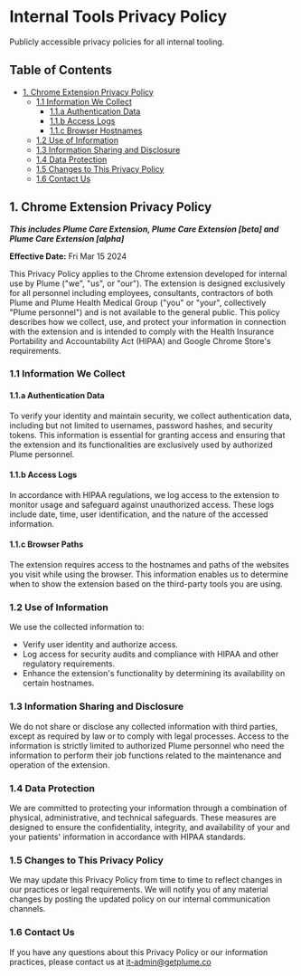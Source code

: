 # Internal Tools Privacy Policy

Publicly accessible privacy policies for all internal tooling.

## Table of Contents

- [1. Chrome Extension Privacy Policy](#1-chrome-extension-privacy-policy)
  - [1.1 Information We Collect](#11-information-we-collect)
    - [1.1.a Authentication Data](#11a-authentication-data)
    - [1.1.b Access Logs](#11b-access-logs)
    - [1.1.c Browser Hostnames](#11c-browser-hostnames)
  - [1.2 Use of Information](#12-use-of-information)
  - [1.3 Information Sharing and Disclosure](#13-information-sharing-and-disclosure)
  - [1.4 Data Protection](#14-data-protection)
  - [1.5 Changes to This Privacy Policy](#15-changes-to-this-privacy-policy)
  - [1.6 Contact Us](#16-contact-us)

## 1. Chrome Extension Privacy Policy

***This includes Plume Care Extension, Plume Care Extension [beta] and Plume Care Extension [alpha]***

**Effective Date:** Fri Mar 15 2024

This Privacy Policy applies to the Chrome extension developed for internal use by Plume ("we", "us", or "our"). The extension is designed exclusively for all personnel including employees, consultants, contractors of both Plume and Plume Health Medical Group ("you" or "your", collectively "Plume personnel") and is not available to the general public. This policy describes how we collect, use, and protect your information in connection with the extension and is intended to comply with the Health Insurance Portability and Accountability Act (HIPAA) and Google Chrome Store's requirements.

### 1.1 Information We Collect

#### 1.1.a Authentication Data
To verify your identity and maintain security, we collect authentication data, including but not limited to usernames, password hashes, and security tokens. This information is essential for granting access and ensuring that the extension and its functionalities are exclusively used by authorized Plume personnel.

#### 1.1.b Access Logs
In accordance with HIPAA regulations, we log access to the extension to monitor usage and safeguard against unauthorized access. These logs include date, time, user identification, and the nature of the accessed information.

#### 1.1.c Browser Paths
The extension requires access to the hostnames and paths of the websites you visit while using the browser. This information enables us to determine when to show the extension based on the third-party tools you are using.

### 1.2 Use of Information
We use the collected information to:

- Verify user identity and authorize access.
- Log access for security audits and compliance with HIPAA and other regulatory requirements.
- Enhance the extension's functionality by determining its availability on certain hostnames.

### 1.3 Information Sharing and Disclosure
We do not share or disclose any collected information with third parties, except as required by law or to comply with legal processes. Access to the information is strictly limited to authorized Plume personnel who need the information to perform their job functions related to the maintenance and operation of the extension.

### 1.4 Data Protection
We are committed to protecting your information through a combination of physical, administrative, and technical safeguards. These measures are designed to ensure the confidentiality, integrity, and availability of your and your patients' information in accordance with HIPAA standards.

### 1.5 Changes to This Privacy Policy
We may update this Privacy Policy from time to time to reflect changes in our practices or legal requirements. We will notify you of any material changes by posting the updated policy on our internal communication channels.

### 1.6 Contact Us
If you have any questions about this Privacy Policy or our information practices, please contact us at it-admin@getplume.co
